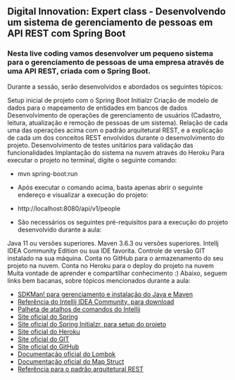 ## Digital Innovation: Expert class - Desenvolvendo um sistema de gerenciamento de pessoas em API REST com Spring Boot
### Nesta live coding vamos desenvolver um pequeno sistema para o gerenciamento de pessoas de uma empresa através de uma API REST, criada com o Spring Boot.

Durante a sessão, serão desenvolvidos e abordados os seguintes tópicos:

Setup inicial de projeto com o Spring Boot Initialzr
Criação de modelo de dados para o mapeamento de entidades em bancos de dados
Desenvolvimento de operações de gerenciamento de usuários (Cadastro, leitura, atualização e remoção de pessoas de um sistema).
Relação de cada uma das operações acima com o padrão arquitetural REST, e a explicação de cada um dos conceitos REST envolvidos durante o desenvolvimento do projeto.
Desenvolvimento de testes unitários para validação das funcionalidades
Implantação do sistema na nuvem através do Heroku
Para executar o projeto no terminal, digite o seguinte comando:

* mvn spring-boot:run
* Após executar o comando acima, basta apenas abrir o seguinte endereço e visualizar a execução do projeto:

* http://localhost:8080/api/v1/people
* São necessários os seguintes pré-requisitos para a execução do projeto desenvolvido durante a aula:

Java 11 ou versões superiores.
Maven 3.6.3 ou versões superiores.
Intellj IDEA Community Edition ou sua IDE favorita.
Controle de versão GIT instalado na sua máquina.
Conta no GitHub para o armazenamento do seu projeto na nuvem.
Conta no Heroku para o deploy do projeto na nuvem
Muita vontade de aprender e compartilhar conhecimento :)
Abaixo, seguem links bem bacanas, sobre tópicos mencionados durante a aula:

* [SDKMan! para gerenciamento e instalação do Java e Maven](https://sdkman.io)
* [Referência do Intellij IDEA Community, para download](https://www.jetbrains.com/idea/download/#section=windows)
* [Palheta de atalhos de comandos do Intellij](https://resources.jetbrains.com/storage/products/intellij-idea/docs/IntelliJIDEA_ReferenceCard.pdf)
* [Site oficial do Spring](https://spring.io)
* [Site oficial do Spring Initialzr, para setup do projeto](https://start.spring.io)
* [Site oficial do Heroku](https://dashboard.heroku.com/apps)
* [Site oficial do GIT](https://git-scm.com)
* [Site oficial do GitHub](https://github.com)
* [Documentação oficial do Lombok](https://projectlombok.org)
* [Documentação oficial do Map Struct](https://mapstruct.org)
* [Referência para o padrão arquitetural REST](https://restfulapi.net)
